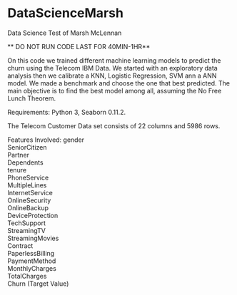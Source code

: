 # DataScienceMarsh
Data Science Test of Marsh McLennan

** DO NOT RUN CODE LAST FOR 40MIN-1HR**


On this code we trained different machine learning models to predict the churn using the Telecom IBM Data. 
We started with an exploratory data analysis then we calibrate a KNN, Logistic Regression, SVM ann a ANN model. We made a benchmark and choose the one that best predicted.
The main objective is to find the best model among all, assuming the No Free Lunch Theorem.

Requirements: Python 3, Seaborn 0.11.2.

The Telecom Customer Data set consists of 22 columns and 5986 rows.

Features Involved:
gender               
SeniorCitizen         
Partner              
Dependents           
tenure                
PhoneService         
MultipleLines        
InternetService      
OnlineSecurity       
OnlineBackup         
DeviceProtection     
TechSupport          
StreamingTV          
StreamingMovies      
Contract             
PaperlessBilling    
PaymentMethod        
MonthlyCharges      
TotalCharges         
Churn               (Target Value)


